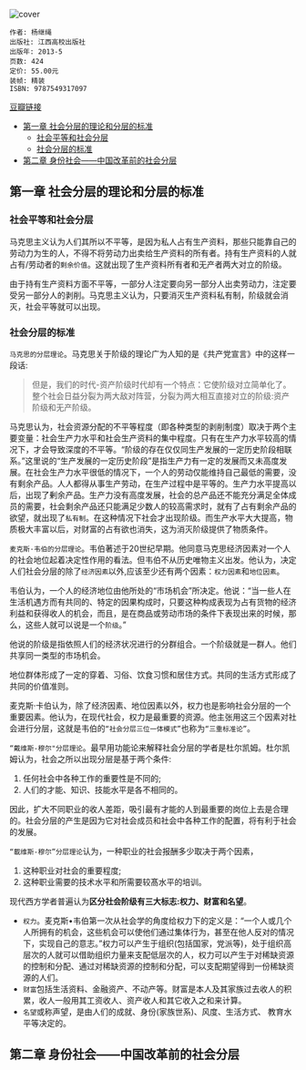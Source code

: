 ![cover](https://img3.doubanio.com/view/subject/l/public/s26292252.jpg)

    作者: 杨继绳
    出版社: 江西高校出版社
    出版年: 2013-5
    页数: 424
    定价: 55.00元
    装帧: 精装
    ISBN: 9787549317097

[豆瓣链接](https://book.douban.com/subject/23860707/)

- [第一章 社会分层的理论和分层的标准](#%e7%ac%ac%e4%b8%80%e7%ab%a0-%e7%a4%be%e4%bc%9a%e5%88%86%e5%b1%82%e7%9a%84%e7%90%86%e8%ae%ba%e5%92%8c%e5%88%86%e5%b1%82%e7%9a%84%e6%a0%87%e5%87%86)
  - [社会平等和社会分层](#%e7%a4%be%e4%bc%9a%e5%b9%b3%e7%ad%89%e5%92%8c%e7%a4%be%e4%bc%9a%e5%88%86%e5%b1%82)
  - [社会分层的标准](#%e7%a4%be%e4%bc%9a%e5%88%86%e5%b1%82%e7%9a%84%e6%a0%87%e5%87%86)
- [第二章 身份社会——中国改革前的社会分层](#%e7%ac%ac%e4%ba%8c%e7%ab%a0-%e8%ba%ab%e4%bb%bd%e7%a4%be%e4%bc%9a%e4%b8%ad%e5%9b%bd%e6%94%b9%e9%9d%a9%e5%89%8d%e7%9a%84%e7%a4%be%e4%bc%9a%e5%88%86%e5%b1%82)

## 第一章 社会分层的理论和分层的标准
### 社会平等和社会分层
马克思主义认为人们其所以不平等，是因为私人占有生产资料，那些只能靠自己的劳动力为生的人，不得不将劳动力出卖给生产资料的所有者。持有生产资料的人就占有/劳动者的`剩余价值`。这就出现了生产资料所有者和无产者两大对立的阶级。

由于持有生产资料方面不平等，一部分人注定要向另一部分人出卖劳动力，注定要受另一部分人的剥削。马克思主义认为，只要消灭生产资料私有制，阶级就会消灭，社会平等就可以出现。

### 社会分层的标准
`马克思的分层理论`。马克思关于阶级的理论广为人知的是《共产党宣言》中的这样一段话:

>但是，我们的时代-资产阶级时代却有一个特点：它使阶级对立简单化了。整个社会日益分裂为两大敌对阵营，分裂为两大相互直接对立的阶级:资产阶级和无产阶级。

马克思认为，社会资源分配的不平等程度（即各种类型的剥削制度）取决于两个主要变量：社会生产力水平和社会生产资料的集中程度。只有在生产力水平较高的情况下，才会导致深度的不平等。“阶级的存在仅仅同生产发展的一定历史阶段相联系。”这里说的“生产发展的一定历史阶段”是指生产力有一定的发展而又未高度发展。在社会生产力水平很低的情况下，一个人的劳动仅能维持自己最低的需要，没有剩余产品。人人都得从事生产劳动，在生产过程中是平等的。生产力水平提高以后，出现了剰余产品。生产力没有高度发展，社会的总产品还不能充分满足全体成员的需要，社会剩余产品还只能满足少数人的较高需求时，就有了占有剩余产品的欲望，就出现了`私有制`。在这种情况下社会才出现阶级。而生产水平大大提高，物质极大丰富以后，对财富的占有欲也消失，这为消灭阶级提供了物质条件。

`麦克斯·韦伯的分层理论`。韦伯著述于20世纪早期。他同意马克思经济因素对一个人的社会地位起着决定性作用的看法。但韦伯不从历史唯物主义出发。他认为，决定人们社会分层的除了`经济因素`以外,应该至少还有两个因素：`权力因素`和`地位因素`。

韦伯认为，一个人的经济地位由他所处的“市场机会”所决定。他说：“当一些人在生活机遇方而有共同的、特定的因果构成时，只要这种构成表现为占有货物的经济利益和获得收人的机会，而且，是在商品或劳动市场的条件下表现出来的时候，那么，这些人就可以说是一个`阶级`。”

他说的阶级是指依照人们的经济状况进行的分群组合。一个阶级就是一群人。他们共享同一类型的市场机会。

地位群体形成了一定的穿着、习俗、饮食习惯和居住方式。共同的生活方式形成了共同的价值准则。

麦克斯·卡伯认为，除了经济因素、地位因素以外，权力也是影响社会分层的一个重要因素。他认为，在现代社会，权力是最重要的资源。他主张用这三个因素对社会进行分层，这就是韦伯的`“社会分层三位一体模式”`也称为`“三重标准论”`。

`“戴维斯-穆尔"分层理论`。最早用功能论来解释社会分层的学者是杜尔凯姆。杜尔凯姆认为，社会之所以出现分层是基于两个条件:

1. 任何社会中各种工作的重要性是不同的;
2. 人们的才能、知识、技能水平是各不相同的。

因此，扩大不同职业的收人差距，吸引最有才能的人到最重要的岗位上去是合理的。社会分层的产生是因为它对社会成员和社会中各种工作的配置，将有利于社会的发展。

`“載维斯-穆尔”分层理论`认为，一种职业的社会报酬多少取决于两个因素，

1. 这种职业对社会的重要程度;
2. 这种职业需要的技术水平和所需要较髙水平的培训。

现代西方学者普遍认为**区分社会阶级有三大标志:权力、财富和名望**。

- `权力`。麦克斯•韦伯第一次从社会学的角度给权力下的定义是：“一个人或几个人所拥有的机会，这些机会可以使他们通过集体行为，甚至在他人反对的情况下，实现自己的意志。”权力可以产生于组织(包括国家，党派等)，处于组织高层次的人就可以借助组织力量来支配低层次的人，权力可以产生于对稀缺资源的控制和分配、通过对稀缺资源的控制和分配，可以支配期望得到一份稀缺资源的人们。
- `财富`包括生活资料、金融资产、不动产等。财富是本人及其家族过去收人的积累，收人一般用其工资收人、资产收人和其它收入之和来计算。
- `名望`或称声望，是由人们的成就、身份(家族世系)、风度、生活方式、
教育水平等决定的。

## 第二章 身份社会——中国改革前的社会分层









































